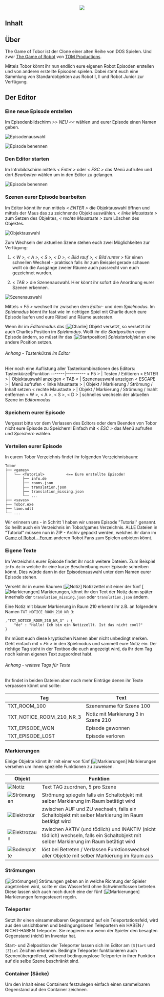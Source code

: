 # <p align="center">![](/docs/images/logo-tobor.png)</p>

## Inhalt



## Über

The Game of Tobor ist der Clone einer alten Reihe von DOS Spielen. Und zwar [The Game of Robot](www.the-game-of-robot.de) von [TOM Productions](http://www.tom-games.de/ger/index.html).

Mittels Tobor könnt ihr nun endlich eure eigenen Robot Episoden erstellen und von anderen erstellte Episoden spielen.
Dabei steht euch eine Sammlung von Standardobjekten aus Robot I, II und Robot Junior zur Verfügung.

## Der Editor
### Eine neue Episode erstellen
Im Episodenbildschirm *>> NEU <<* wählen und eurer Episode einen Namen geben.

![Episodenauswahl](/docs/images/screen-episoden-auswahl.png)

![Episode benennen](/docs/images/tutorial-step-1.png)

### Den Editor starten
Im Introbildschirm mittels *< Enter >* oder *< ESC >* das Menü aufrufen und dort *Bearbeiten* wählen um in den Editor zu gelangen.

![Episode benennen](/docs/images/tutorial-step-2.png)

### Szenen eurer Episode bearbeiten

Im Editor könnt ihr nun mittels *< ENTER >* die Objektauswahl öffnen und mittels der Maus das zu zeichnende Objekt auswählen.
*< linke Maustaste >* zum Setzen des Objektes, *< rechte Maustaste >* zum Löschen des Objektes.

![Objektauswahl](/docs/images/choose-objects.png)

Zum Wechseln der aktuellen Szene stehen euch zwei Möglichkeiten zur Verfügung: 

1. *< W >, < A >, < S >, < D >, < Bild rauf >, < Bild runter >* für einen schnellen Wechsel - praktisch falls ihr zum Beispiel gerade schauen wollt ob die Ausgänge zweier Räume auch passrecht von euch gezeichnet wurden.

2. *< TAB >* die Szenenauswahl. Hier könnt ihr sofort die Anordnung eurer Szenen erkennen. 

![Szenenauswahl](/docs/images/choose-scenes.png)

Mittels *< F5 >* wechselt ihr zwischen dem *Editor-* und dem *Spielmodus*.
Im *Spielmodus* könnt ihr fast wie im richtigen Spiel mit Charlie durch eure Episode laufen und eure Rätsel und Räume austesten.

Wenn ihr im *Editormodus* das [![Charlie](/docs/images/object-charlie.png)] Objekt versetzt, so versetzt ihr auch Charlies Position im *Spielmodus*. Wollt ihr die *Startposition* eurer Episode ändern, so müsst ihr das [![Startposition](/docs/images/object-start-position.png)] *Spielstartobjekt* an eine andere Position setzen.

###### Anhang - Tastenkürzel im Editor

Hier noch eine Auflistung aller Tastenkombinationen des Editors:
Tastenkürzel|Funktion 
-------|----------
< F5 > | Testen / Editieren
< ENTER > | Objektauswahl anzeigen
< TAB > | Szenenauswahl anzeigen
< ESCAPE > | Menü aufrufen
< linke Maustaste > | Objekt / Markierung / Strömung / Inhalt setzen
< rechte Maustaste > | Objekt / Markierung / Strömung / Inahlt entfernen 
< W >, < A >, < S >, < D > | schnelles wechseln der aktuellen Szene im *Editormodus*

### Speichern eurer Episode

Vergesst bitte vor dem Verlassen des Editors oder dem Beenden von Tobor nicht eure Episode zu Speichern! Einfach mit *< ESC >* das Menü aufrufen und *Speichern* wählen.

### Verteilen eurer Episode

In eurem Tobor Verzeichnis findet ihr folgenden Verzeichnisbaum:

```
Tobor
├── <games>
│   └── <Tutorial>          <== Eure erstellte Episode!
│       ├── info.de
│       ├── rooms.json
│       ├── translation.json
│       ├── translation_missing.json
│       └── ...
├── <saves>
├── Tobor.exe
├── lime.ndll
└── ...
```

Wir erinnern uns - in Schritt 1 haben wir unsere Episode "Tutorial" genannt. So heißt auch ein Verzeichnis im Tobor/games Verzeichnis. ALLE Dateien in "Tutorial" müssen nun in ZIP - Archiv gepackt werden, welches ihr dann im [Game of Robot - Forum](https://www.tapatalk.com/groups/gameofrobot/index.php) anderen Robot Fans zum Spielen anbieten könnt.

### Eigene Texte

Im Verzeichnis eurer Episode findet ihr noch weitere Dateien. Zum Beispiel `info.de` in welche ihr eine kurze Beschreibung eurer Episode schreiben könnt. Dies würde dann in der Episodenauswahl unter dem Namen eurer Episode stehen.

Verseht ihr in euren Räumen [![Notiz](/docs/images/notice.png)] Notizzettel mit einer der fünf [![Markierungen](/docs/images/marker.png)] Markierungen, könnt ihr den Text der Notiz dann später innerhalb der `translation_missing.json` oder `translation.json` ändern.

Eine Notiz mit blauer Markierung in Raum 210 erkennt ihr z.B. an folgendem Namen `TXT_NOTICE_ROOM_210_NR_3`:

```
,"TXT_NOTICE_ROOM_210_NR_3" : {
    "de" : "Hallo! Ich bin ein Notizzellt. Ist das nicht cool?"
}
```

Ihr müsst euch diese kryptischen Namen aber nicht unbedingt merken. Geht einfach mit *< F5 >* in den Spielmodus und sammelt eure Notiz ein. Der richtige Tag steht in der Textbox die euch angezeigt wird, da ihr dem Tag noch keinen eigenen Text zugeordnet habt.

###### Anhang - weitere Tags für Texte

Ihr findet in beiden Dateien aber noch mehr Einträge denen ihr Texte verpassen könnt und sollte:

Tag|Text
-|-
TXT_ROOM_100|Szenenname für Szene 100
TXT_NOTICE_ROOM_210_NR_3|Notiz mit Markierung 3 in Szene 210
TXT_EPISODE_WON|Episode gewonnen
TXT_EPISODE_LOST|Episode verloren

### Markierungen

Einige Objekte könnt ihr mit einer von fünf [![Markierungen](/docs/images/marker.png)] Markierungen versehen um ihnen spezielle Funktionen zu zuweisen.

Objekt|Funktion
-|-
![Notiz](/docs/images/notice.png)|Text TAG zuordnen, 5 pro Szene
![Strömungen](/docs/images/streams.png)|Strömung spiegeln falls ein Schaltobjekt mit selber Markierung im Raum betätigt wird
![Elektrotür](/docs/images/edoor.png)|zwischen AUF und ZU wechseln, falls ein Schaltobjekt mit selber Markierung im Raum betätigt wird
![Elektrozaun](/docs/images/efence.png)|zwischen AKTIV (und tödlich) und INAKTIV (nicht tödlich) wechseln, falls ein Schaltobjekt mit selber Markierung im Raum betätigt wird
![Bodenplatte](/docs/images/plate.png)|löst bei Betreten / Verlassen Funktionswechsel aller Objekte mit selber Markierung im Raum aus

### Strömungen
[![Strömungen](/docs/images/streams.png)] Strömungen geben an in welche Richtung der Spieler abgetrieben wird, sollte er das Wasserfeld ohne Schwimmflossen betreten. Diese lassen sich auch noch durch eine der fünf [![Markierungen](/docs/images/marker.png)] Markierungen ferngesteuert regeln.

### Teleporter

Setzt ihr einen einsammelbaren Gegenstand auf ein Teleportationsfeld, wird aus den unsichtbaren und bedingungslosen Teleportern ein HABEN / NICHT-HABEN Teleporter. Sie reagieren nur wenn der Spieler den besagten Gegenstand (nicht) im Inventar hat.

Start- und Zielposition der Teleporter lassen sich im Editor am `[S]tart` und `[Z]iel` Zeichen erkennen. Bedingte Teleporter funktionieren auch Szenenübergreifend, während bedingungslose Teleporter in ihrer Funktion auf die selbe Szene beschränkt sind.

### Container (Säcke)

Um den Inhalt eines Containers festzulegen einfach einen sammelbaren Gegenstand auf den Container zeichnen.